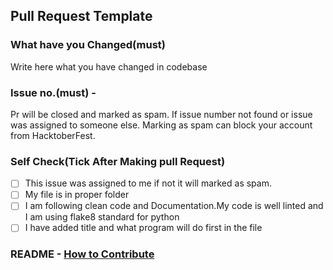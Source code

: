 ## Pull Request Template

### What have you Changed(must)

Write here what you have changed in codebase

### Issue no.(must) - #

Pr will be closed and marked as spam. If issue number not found or issue was assigned to someone else. 
Marking as spam can block your account from HacktoberFest.
### Self Check(Tick After Making pull Request)

- [ ] This issue was assigned to me if not it will marked as spam.
- [ ] My file is in proper folder
- [ ] I am following clean code and Documentation.My code is well linted and I am using flake8 standard for python
- [ ] I have added title and what program will do first in the file

### README - [How to Contribute](https://github.com/Py-Contributors/AlgorithmsAndDataStructure/blob/master/CONTRIBUTING.md)
